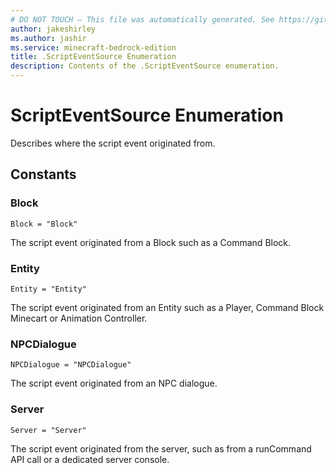 ```yaml
---
# DO NOT TOUCH — This file was automatically generated. See https://github.com/mojang/minecraftapidocsgenerator to modify descriptions, examples, etc.
author: jakeshirley
ms.author: jashir
ms.service: minecraft-bedrock-edition
title: .ScriptEventSource Enumeration
description: Contents of the .ScriptEventSource enumeration.
---
```

# ScriptEventSource Enumeration

Describes where the script event originated from.

## Constants
### **Block**
`Block = "Block"`

The script event originated from a Block such as a Command Block.
### **Entity**
`Entity = "Entity"`

The script event originated from an Entity such as a Player, Command Block Minecart or Animation Controller.
### **NPCDialogue**
`NPCDialogue = "NPCDialogue"`

The script event originated from an NPC dialogue.
### **Server**
`Server = "Server"`

The script event originated from the server, such as from a runCommand API call or a dedicated server console.
